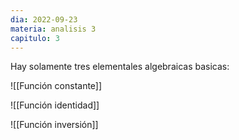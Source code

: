 ```yaml
---
dia: 2022-09-23
materia: analisis 3
capitulo: 3
---
```

Hay solamente tres elementales algebraicas basicas:

![[Función constante]]

![[Función identidad]]

![[Función inversión]]
